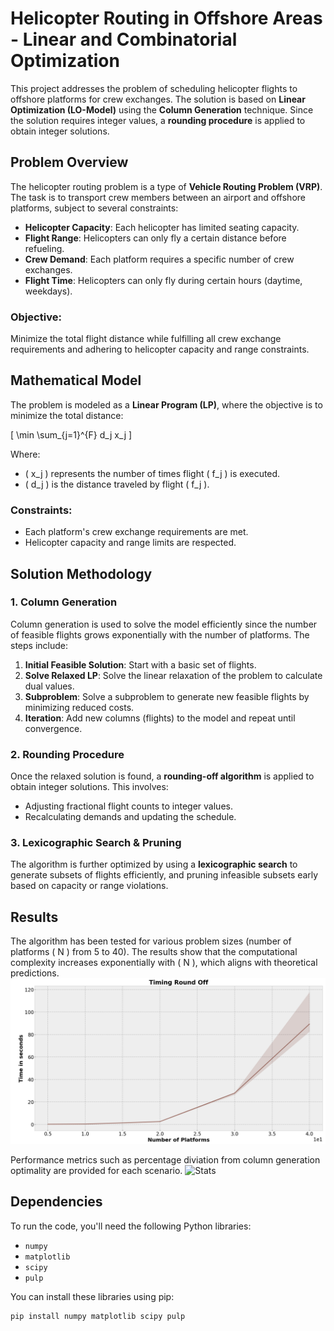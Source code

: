 # Helicopter Routing in Offshore Areas - Linear and Combinatorial Optimization

This project addresses the problem of scheduling helicopter flights to offshore platforms for crew exchanges. The solution is based on **Linear Optimization (LO-Model)** using the **Column Generation** technique. Since the solution requires integer values, a **rounding procedure** is applied to obtain integer solutions. 

## Problem Overview

The helicopter routing problem is a type of **Vehicle Routing Problem (VRP)**. The task is to transport crew members between an airport and offshore platforms, subject to several constraints:

- **Helicopter Capacity**: Each helicopter has limited seating capacity.
- **Flight Range**: Helicopters can only fly a certain distance before refueling.
- **Crew Demand**: Each platform requires a specific number of crew exchanges.
- **Flight Time**: Helicopters can only fly during certain hours (daytime, weekdays).

### Objective:
Minimize the total flight distance while fulfilling all crew exchange requirements and adhering to helicopter capacity and range constraints.

## Mathematical Model

The problem is modeled as a **Linear Program (LP)**, where the objective is to minimize the total distance:

\[
\min \sum_{j=1}^{F} d_j x_j
\]

Where:
- \( x_j \) represents the number of times flight \( f_j \) is executed.
- \( d_j \) is the distance traveled by flight \( f_j \).

### Constraints:
- Each platform's crew exchange requirements are met.
- Helicopter capacity and range limits are respected.

## Solution Methodology

### 1. Column Generation
Column generation is used to solve the model efficiently since the number of feasible flights grows exponentially with the number of platforms. The steps include:
1. **Initial Feasible Solution**: Start with a basic set of flights.
2. **Solve Relaxed LP**: Solve the linear relaxation of the problem to calculate dual values.
3. **Subproblem**: Solve a subproblem to generate new feasible flights by minimizing reduced costs.
4. **Iteration**: Add new columns (flights) to the model and repeat until convergence.

### 2. Rounding Procedure
Once the relaxed solution is found, a **rounding-off algorithm** is applied to obtain integer solutions. This involves:
- Adjusting fractional flight counts to integer values.
- Recalculating demands and updating the schedule.

### 3. Lexicographic Search & Pruning
The algorithm is further optimized by using a **lexicographic search** to generate subsets of flights efficiently, and pruning infeasible subsets early based on capacity or range violations.

## Results

The algorithm has been tested for various problem sizes (number of platforms \( N \) from 5 to 40). The results show that the computational complexity increases exponentially with \( N \), which aligns with theoretical predictions.
![Execution Time](images/times_rf.png)

Performance metrics such as percentage diviation from column generation optimality are provided for each scenario.
![Stats](images/image_copy_2.png)

## Dependencies

To run the code, you'll need the following Python libraries:
- `numpy`
- `matplotlib`
- `scipy`
- `pulp`

You can install these libraries using pip:
```bash
pip install numpy matplotlib scipy pulp
